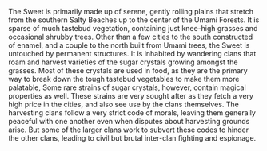 The Sweet is primarily made up of serene, gently rolling plains that stretch from the southern Salty Beaches up to the center of the Umami Forests. It is sparse of much tastebud vegetation, containing just knee-high grasses and occasional shrubby trees. Other than a few cities to the south constructed of enamel, and a couple to the north built from Umami trees, the Sweet is untouched by permanent structures. It is inhabited by wandering clans that roam and harvest varieties of the sugar crystals growing amongst the grasses. Most of these crystals are used in food, as they are the primary way to break down the tough tastebud vegetables to make them more palatable, Some rare strains of sugar crystals, however, contain magical properties as well. These strains are very sought after as they fetch a very high price in the cities, and also see use by the clans themselves. The harvesting clans follow a very strict code of morals, leaving them generally peaceful with one another even when disputes about harvesting grounds arise. But some of the larger clans work to subvert these codes to hinder the other clans, leading to civil but brutal inter-clan fighting and espionage.